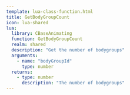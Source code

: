 ```yaml
---
template: lua-class-function.html
title: GetBodyGroupCount
icon: lua-shared
lua:
  library: CBaseAnimating
  function: GetBodyGroupCount
  realm: shared
  description: "Get the number of bodygroups"
  arguments:
    - name: "bodyGroupId"
      type: number
  returns:
    - type: number
      description: "The number of bodygroups"
---
```

